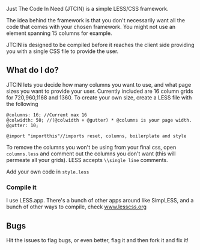 Just The Code In Need (JTCIN) is a simple LESS/CSS framework.

The idea behind the framework is that you don't necessarily want all the code that comes with your chosen framework. You might not use an element spanning 15 columns for example.

JTCIN is designed to be compiled before it reaches the client side providing you with a single CSS file to provide the user.

## What do I do?

JTCIN lets you decide how many columns you want to use, and what page sizes you want to provide your user. Currently included are 16 column grids for 720,960,1168 and 1360. To create your own size, create a LESS file with the following

	@columns: 16; //Current max 16
	@colwidth: 50; //(@colwidth + @gutter) * @columns is your page width.
	@gutter: 10; 

	@import "importthis"//imports reset, columns, boilerplate and style

To remove the columns you won't be using from your final css, open `columns.less` and comment out the columns you don't want (this will permeate all your grids). LESS accepts `\\single line` comments.

Add your own code in `style.less`

### Compile it

I use LESS.app. There's a bunch of other apps around like SimpLESS, and a bunch of other ways to compile, check www.lesscss.org

## Bugs

Hit the issues to flag bugs, or even better, flag it and then fork it and fix it!